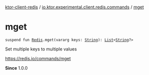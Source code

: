 [ktor-client-redis](../index.md) / [io.ktor.experimental.client.redis.commands](index.md) / [mget](./mget.md)

# mget

`suspend fun `[`Redis`](../io.ktor.experimental.client.redis/-redis/index.md)`.mget(vararg keys: `[`String`](https://kotlinlang.org/api/latest/jvm/stdlib/kotlin/-string/index.html)`): `[`List`](https://kotlinlang.org/api/latest/jvm/stdlib/kotlin.collections/-list/index.html)`<`[`String`](https://kotlinlang.org/api/latest/jvm/stdlib/kotlin/-string/index.html)`?>`

Set multiple keys to multiple values

https://redis.io/commands/mget

**Since**
1.0.0

